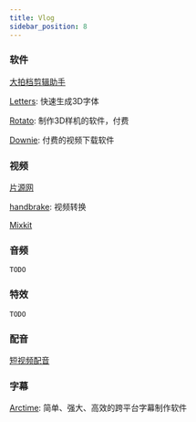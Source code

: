 ```yaml
---
title: Vlog
sidebar_position: 8
---
```


### 软件

[大拍档剪辑助手](http://spdpd.net/)

[Letters](https://text.design/): 快速生成3D字体

[Rotato](https://www.rotato.xyz/): 制作3D样机的软件，付费

[Downie](https://software.charliemonroe.net/downie/): 付费的视频下载软件

### 视频

[片源网](http://www.pianyuan.tv/)

[handbrake](https://handbrake.fr/): 视频转换

[Mixkit](https://mixkit.co/)

### 音频

`TODO`

### 特效

`TODO`

### 配音

[短视频配音](https://peiyin.wozhiyi.com/newproduction.html#)

### 字幕

[Arctime](https://arctime.org/): 简单、强大、高效的跨平台字幕制作软件

